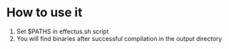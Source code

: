 # How to use it

1. Set $PATHS in effectus.sh script
2. You will find binaries after successful compilation in the output directory